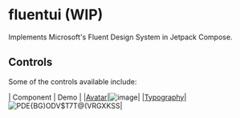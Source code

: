 # fluentui (WIP)

Implements Microsoft's Fluent Design System in Jetpack Compose.

## Controls

Some of the controls available include:

| Component | Demo |
|[Avatar](https://github.com/Nthily/fluentui/tree/main/app/src/main/java/com/github/nthily/fluentui/ui/components/avatar)|![image](https://user-images.githubusercontent.com/31311826/163688940-89cba7a4-2e9f-427c-916a-528150d201f4.png)|
|[Typography](https://github.com/Nthily/fluentui/tree/main/app/src/main/java/com/github/nthily/fluentui/ui/components/fluentui)|![PDE{BG)ODV$T7T@(VRGXKSS](https://user-images.githubusercontent.com/31311826/163688896-a1ffc331-2500-4d14-b576-e49647e95e7e.png)|

